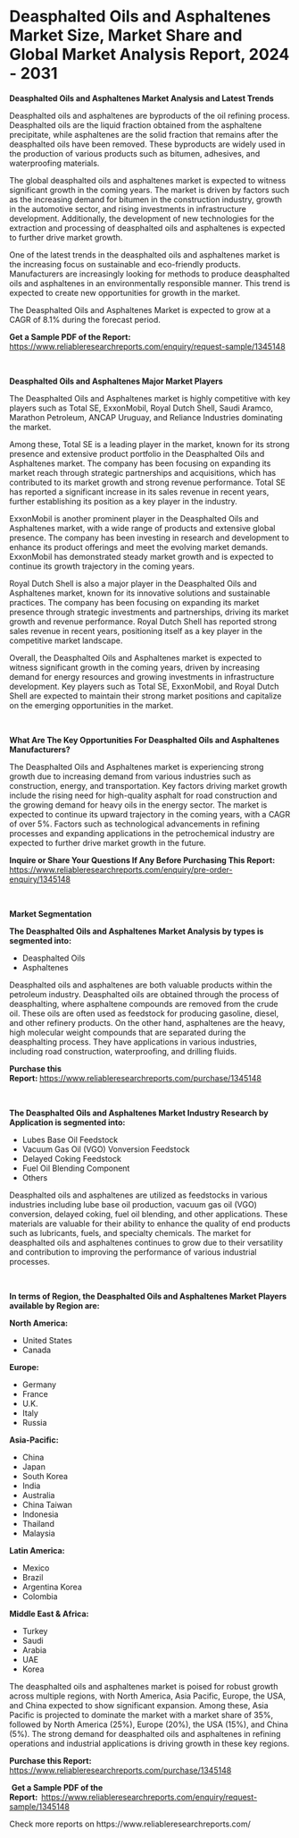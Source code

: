 <p><h1>Deasphalted Oils and Asphaltenes Market Size, Market Share and Global Market Analysis Report, 2024 - 2031</h1></p><p><strong>Deasphalted Oils and Asphaltenes Market Analysis and Latest Trends</strong></p>
<p><p>Deasphalted oils and asphaltenes are byproducts of the oil refining process. Deasphalted oils are the liquid fraction obtained from the asphaltene precipitate, while asphaltenes are the solid fraction that remains after the deasphalted oils have been removed. These byproducts are widely used in the production of various products such as bitumen, adhesives, and waterproofing materials.</p><p>The global deasphalted oils and asphaltenes market is expected to witness significant growth in the coming years. The market is driven by factors such as the increasing demand for bitumen in the construction industry, growth in the automotive sector, and rising investments in infrastructure development. Additionally, the development of new technologies for the extraction and processing of deasphalted oils and asphaltenes is expected to further drive market growth.</p><p>One of the latest trends in the deasphalted oils and asphaltenes market is the increasing focus on sustainable and eco-friendly products. Manufacturers are increasingly looking for methods to produce deasphalted oils and asphaltenes in an environmentally responsible manner. This trend is expected to create new opportunities for growth in the market.</p><p>The Deasphalted Oils and Asphaltenes Market is expected to grow at a CAGR of 8.1% during the forecast period.</p></p>
<p><strong>Get a Sample PDF of the Report:&nbsp;</strong> <a href="https://www.reliableresearchreports.com/enquiry/request-sample/1345148">https://www.reliableresearchreports.com/enquiry/request-sample/1345148</a></p>
<p>&nbsp;</p>
<p><strong>Deasphalted Oils and Asphaltenes Major Market Players</strong></p>
<p><p>The Deasphalted Oils and Asphaltenes market is highly competitive with key players such as Total SE, ExxonMobil, Royal Dutch Shell, Saudi Aramco, Marathon Petroleum, ANCAP Uruguay, and Reliance Industries dominating the market. </p><p>Among these, Total SE is a leading player in the market, known for its strong presence and extensive product portfolio in the Deasphalted Oils and Asphaltenes market. The company has been focusing on expanding its market reach through strategic partnerships and acquisitions, which has contributed to its market growth and strong revenue performance. Total SE has reported a significant increase in its sales revenue in recent years, further establishing its position as a key player in the industry.</p><p>ExxonMobil is another prominent player in the Deasphalted Oils and Asphaltenes market, with a wide range of products and extensive global presence. The company has been investing in research and development to enhance its product offerings and meet the evolving market demands. ExxonMobil has demonstrated steady market growth and is expected to continue its growth trajectory in the coming years.</p><p>Royal Dutch Shell is also a major player in the Deasphalted Oils and Asphaltenes market, known for its innovative solutions and sustainable practices. The company has been focusing on expanding its market presence through strategic investments and partnerships, driving its market growth and revenue performance. Royal Dutch Shell has reported strong sales revenue in recent years, positioning itself as a key player in the competitive market landscape.</p><p>Overall, the Deasphalted Oils and Asphaltenes market is expected to witness significant growth in the coming years, driven by increasing demand for energy resources and growing investments in infrastructure development. Key players such as Total SE, ExxonMobil, and Royal Dutch Shell are expected to maintain their strong market positions and capitalize on the emerging opportunities in the market.</p></p>
<p>&nbsp;</p>
<p><strong>What Are The Key Opportunities For Deasphalted Oils and Asphaltenes Manufacturers?</strong></p>
<p><p>The Deasphalted Oils and Asphaltenes market is experiencing strong growth due to increasing demand from various industries such as construction, energy, and transportation. Key factors driving market growth include the rising need for high-quality asphalt for road construction and the growing demand for heavy oils in the energy sector. The market is expected to continue its upward trajectory in the coming years, with a CAGR of over 5%. Factors such as technological advancements in refining processes and expanding applications in the petrochemical industry are expected to further drive market growth in the future.</p></p>
<p><strong>Inquire or Share Your Questions If Any Before Purchasing This Report:</strong> <a href="https://www.reliableresearchreports.com/enquiry/pre-order-enquiry/1345148">https://www.reliableresearchreports.com/enquiry/pre-order-enquiry/1345148</a></p>
<p>&nbsp;</p>
<p><strong>Market Segmentation</strong></p>
<p><strong>The Deasphalted Oils and Asphaltenes Market Analysis by types is segmented into:</strong></p>
<p><ul><li>Deasphalted Oils</li><li>Asphaltenes</li></ul></p>
<p><p>Deasphalted oils and asphaltenes are both valuable products within the petroleum industry. Deasphalted oils are obtained through the process of deasphalting, where asphaltene compounds are removed from the crude oil. These oils are often used as feedstock for producing gasoline, diesel, and other refinery products. On the other hand, asphaltenes are the heavy, high molecular weight compounds that are separated during the deasphalting process. They have applications in various industries, including road construction, waterproofing, and drilling fluids.</p></p>
<p><strong>Purchase this Report:&nbsp;</strong><a href="https://www.reliableresearchreports.com/purchase/1345148">https://www.reliableresearchreports.com/purchase/1345148</a></p>
<p>&nbsp;</p>
<p><strong>The Deasphalted Oils and Asphaltenes Market Industry Research by Application is segmented into:</strong></p>
<p><ul><li>Lubes Base Oil Feedstock</li><li>Vacuum Gas Oil (VGO) Vonversion Feedstock</li><li>Delayed Coking Feedstock</li><li>Fuel Oil Blending Component</li><li>Others</li></ul></p>
<p><p>Deasphalted oils and asphaltenes are utilized as feedstocks in various industries including lube base oil production, vacuum gas oil (VGO) conversion, delayed coking, fuel oil blending, and other applications. These materials are valuable for their ability to enhance the quality of end products such as lubricants, fuels, and specialty chemicals. The market for deasphalted oils and asphaltenes continues to grow due to their versatility and contribution to improving the performance of various industrial processes.</p></p>
<p>&nbsp;</p>
<p><strong>In terms of Region, the Deasphalted Oils and Asphaltenes Market Players available by Region are:</strong></p>
<p>
    <p> <strong> North America: </strong>
        <ul>
            <li>United States</li>
            <li>Canada</li>
        </ul>
        </p> 
    <p> <strong> Europe: </strong>
        <ul>
            <li>Germany</li>
            <li>France</li>
            <li>U.K.</li>
            <li>Italy</li>
            <li>Russia</li>
        </ul>
        </p> 
    <p> <strong> Asia-Pacific: </strong>
        <ul>
            <li>China</li>
            <li>Japan</li>
            <li>South Korea</li>
            <li>India</li>
            <li>Australia</li>
            <li>China Taiwan</li>
            <li>Indonesia</li>
            <li>Thailand</li>
            <li>Malaysia</li>
        </ul>
        </p> 
    <p> <strong> Latin America: </strong>
        <ul>
            <li>Mexico</li>
            <li>Brazil</li>
            <li>Argentina Korea</li>
            <li>Colombia</li>
        </ul>
        </p> 
    <p> <strong> Middle East & Africa: </strong>
        <ul>
            <li>Turkey</li>
            <li>Saudi</li>
            <li>Arabia</li>
            <li>UAE</li>
            <li>Korea</li>
        </ul>
    </p>
    </p>
<p><p>The deasphalted oils and asphaltenes market is poised for robust growth across multiple regions, with North America, Asia Pacific, Europe, the USA, and China expected to show significant expansion. Among these, Asia Pacific is projected to dominate the market with a market share of 35%, followed by North America (25%), Europe (20%), the USA (15%), and China (5%). The strong demand for deasphalted oils and asphaltenes in refining operations and industrial applications is driving growth in these key regions.</p></p>
<p><strong>Purchase this Report: </strong><a href="https://www.reliableresearchreports.com/purchase/1345148">https://www.reliableresearchreports.com/purchase/1345148</a></p>
<p>&nbsp;<strong>Get a Sample PDF of the Report:&nbsp;&nbsp;</strong><a href="https://www.reliableresearchreports.com/enquiry/request-sample/1345148">https://www.reliableresearchreports.com/enquiry/request-sample/1345148</a></p>
<p><strong></strong></p>
<p>Check more reports on https://www.reliableresearchreports.com/</p>